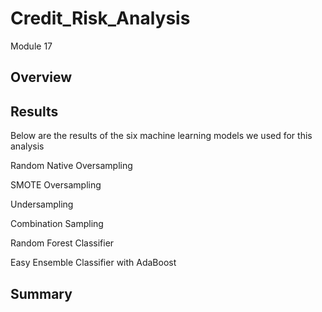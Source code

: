 # Credit_Risk_Analysis
Module 17

## Overview


## Results
Below are the results of the six machine learning models we used for this analysis

Random Native Oversampling

SMOTE Oversampling

Undersampling

Combination Sampling

Random Forest Classifier

Easy Ensemble Classifier with AdaBoost

## Summary




